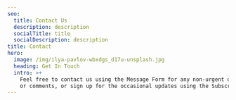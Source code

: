 ```yaml
---
seo:
  title: Contact Us
  description: description
  socialTitle: title
  socialDescription: description
title: Contact
hero:
  image: /img/ilya-pavlov-wbxdgs_d17u-unsplash.jpg
  heading: Get In Touch
  intro: >+
    Feel free to contact us using the Message Form for any non-urgent questions
    or comments, or sign up for the occasional updates using the Subscribe Form!
---
```

